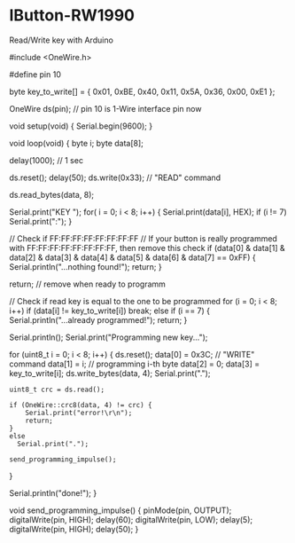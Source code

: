 # IButton-RW1990
Read/Write key with Arduino

#include <OneWire.h>

#define pin 10

byte key_to_write[] = { 0x01, 0xBE, 0x40, 0x11, 0x5A, 0x36, 0x00, 0xE1 };

OneWire  ds(pin);  // pin 10 is 1-Wire interface pin now

void setup(void) {
  Serial.begin(9600);
}

void loop(void) {
  byte i;
  byte data[8];

  delay(1000); // 1 sec
  
  ds.reset();
  delay(50);
  ds.write(0x33); // "READ" command
  
  ds.read_bytes(data, 8);

  Serial.print("KEY ");
  for( i = 0; i < 8; i++) {
    Serial.print(data[i], HEX);
    if (i != 7) Serial.print(":");
  }

  // Check if FF:FF:FF:FF:FF:FF:FF:FF
  // If your button is really programmed with FF:FF:FF:FF:FF:FF:FF:FF, then remove this check
  if (data[0] & data[1] & data[2] & data[3] & data[4] & data[5] & data[6] & data[7] == 0xFF)
  {
    Serial.println("...nothing found!"); 
    return;
  }

  return; // remove when ready to programm

  // Check if read key is equal to the one to be programmed
  for (i = 0; i < 8; i++)
    if (data[i] != key_to_write[i])
      break;
    else
      if (i == 7)
      {
        Serial.println("...already programmed!");
        return;
      }

  Serial.println();
  Serial.print("Programming new key...");
  
  for (uint8_t i = 0; i < 8; i++)
  {
    ds.reset();
    data[0] = 0x3C; // "WRITE" command
    data[1] = i; // programming i-th byte
    data[2] = 0;
    data[3] = key_to_write[i];
    ds.write_bytes(data, 4);
    Serial.print(".");
  
    uint8_t crc = ds.read();
    
    if (OneWire::crc8(data, 4) != crc) {
        Serial.print("error!\r\n");
        return;
    }
    else
      Serial.print(".");
    
    send_programming_impulse();
  }
  
  Serial.println("done!");
}

void send_programming_impulse()
{
  pinMode(pin, OUTPUT);
  digitalWrite(pin, HIGH); 
  delay(60);
  digitalWrite(pin, LOW); 
  delay(5);
  digitalWrite(pin, HIGH); 
  delay(50); 
}

